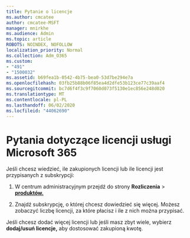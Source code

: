 ```yaml
---
title: Pytanie o licencje
ms.author: cmcatee
author: cmcatee-MSFT
manager: mnirkhe
ms.audience: Admin
ms.topic: article
ROBOTS: NOINDEX, NOFOLLOW
localization_priority: Normal
ms.collection: Adm_O365
ms.custom:
- "491"
- "1500032"
ms.assetid: b69fea1b-0542-4b75-bea0-53d7be294e7a
ms.openlocfilehash: 03fb25b88b06f85ea4d2dfe53b123ce77c39aaf4
ms.sourcegitcommit: bc7d6f4f3c9f7060d073f5130e1ec856e248d020
ms.translationtype: MT
ms.contentlocale: pl-PL
ms.lasthandoff: 06/02/2020
ms.locfileid: "44062690"
---
```

# <a name="questions-about-your-microsoft-365-license"></a>Pytania dotyczące licencji usługi Microsoft 365

Jeśli chcesz wiedzieć, ile zakupionych licencji lub ile licencji jest przypisanych z subskrypcji:
  
1. W centrum administracyjnym przejdź do strony **Rozliczenia** \> **[produktów.](https://go.microsoft.com/fwlink/p/?linkid=842054)**

2. Znajdź subskrypcję, o której chcesz dowiedzieć się więcej. Możesz zobaczyć liczbę licencji, za które płacisz i ile z nich można przypisać.

Jeśli chcesz dodać więcej licencji lub jeśli masz zbyt wiele, wybierz **dodaj/usuń licencje,** aby dostosować zakupioną kwotę.